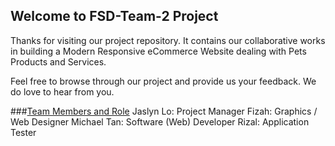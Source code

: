 ## Welcome to FSD-Team-2 Project 

Thanks for visiting our project repository. It contains our collaborative works in building a Modern Responsive eCommerce Website dealing with Pets Products and Services. 

Feel free to browse through our project and provide us your feedback. We do love to hear from you.

###<ins>Team Members and Role</ins>
Jaslyn Lo: Project Manager
Fizah: Graphics / Web Designer
Michael Tan: Software (Web) Developer
Rizal: Application Tester
